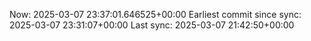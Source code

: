 Now: 2025-03-07 23:37:01.646525+00:00 Earliest commit since sync: 2025-03-07 23:31:07+00:00 Last sync: 2025-03-07 21:42:50+00:00
